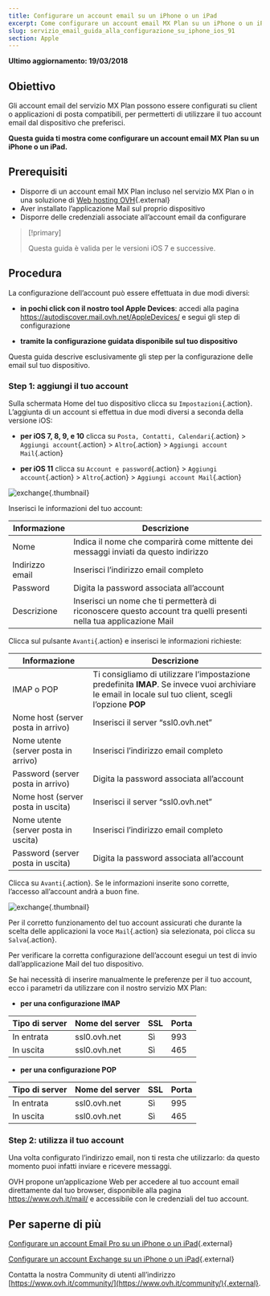 ```yaml
---
title: Configurare un account email su un iPhone o un iPad
excerpt: Come configurare un account email MX Plan su un iPhone o un iPad
slug: servizio_email_guida_alla_configurazione_su_iphone_ios_91
section: Apple
---
```


**Ultimo aggiornamento: 19/03/2018**

## Obiettivo

Gli account email del servizio MX Plan possono essere configurati su client o applicazioni di posta compatibili, per permetterti di utilizzare il tuo account email dal dispositivo che preferisci.

**Questa guida ti mostra come configurare un account email MX Plan su un iPhone o un iPad.**

## Prerequisiti

- Disporre di un account email MX Plan incluso nel servizio MX Plan o in una soluzione di [Web hosting OVH](https://www.ovh.it/hosting-web/){.external}
- Aver installato l’applicazione Mail sul proprio dispositivo
- Disporre delle credenziali associate all’account email da configurare

> [!primary]
>
> Questa guida è valida per le versioni iOS 7 e successive.
>

## Procedura

La configurazione dell’account può essere effettuata in due modi diversi:

- **in pochi click con il nostro tool Apple Devices**: accedi alla pagina <https://autodiscover.mail.ovh.net/AppleDevices/> e segui gli step di configurazione

- **tramite la configurazione guidata disponibile sul tuo dispositivo**

Questa guida descrive esclusivamente gli step per la configurazione delle email sul tuo dispositivo.

### Step 1: aggiungi il tuo account

Sulla schermata Home del tuo dispositivo clicca su `Impostazioni`{.action}. L’aggiunta di un account si effettua in due modi diversi a seconda della versione iOS:

- **per iOS 7, 8, 9, e 10** clicca su `Posta, Contatti, Calendari`{.action} > `Aggiungi account`{.action} > `Altro`{.action} > `Aggiungi account Mail`{.action} 

- **per iOS 11** clicca su `Account e password`{.action} > `Aggiungi account`{.action} > `Altro`{.action} > `Aggiungi account Mail`{.action} 

![exchange](images/configuration-mail-ios-step1.png){.thumbnail}

Inserisci le informazioni del tuo account:

|Informazione|Descrizione|
|---|---|
|Nome|Indica il nome che comparirà come mittente dei messaggi inviati da questo indirizzo|
|Indirizzo email|Inserisci l’indirizzo email completo|
|Password|Digita la password associata all’account|
|Descrizione|Inserisci un nome che ti permetterà di riconoscere questo account tra quelli presenti nella tua applicazione Mail|

Clicca sul pulsante `Avanti`{.action} e inserisci le informazioni richieste:

|Informazione|Descrizione| 
|---|---| 
|IMAP o POP|Ti consigliamo di utilizzare l’impostazione predefinita **IMAP**. Se invece vuoi archiviare le email in locale sul tuo client, scegli l’opzione **POP**|
|Nome host (server posta in arrivo)|Inserisci il server “ssl0.ovh.net”|
|Nome utente (server posta in arrivo)|Inserisci l’indirizzo email completo|
|Password (server posta in arrivo)|Digita la password associata all’account|  
|Nome host (server posta in uscita)|Inserisci il server “ssl0.ovh.net”|
|Nome utente (server posta in uscita)|Inserisci l’indirizzo email completo|
|Password (server posta in uscita)|Digita la password associata all’account| 

Clicca su `Avanti`{.action}. Se le informazioni inserite sono corrette, l’accesso all’account andrà a buon fine.

![exchange](images/configuration-mail-ios-step2.png){.thumbnail}

Per il corretto funzionamento del tuo account assicurati che durante la scelta delle applicazioni la voce `Mail`{.action} sia selezionata, poi clicca su `Salva`{.action}. 

Per verificare la corretta configurazione dell’account esegui un test di invio dall’applicazione Mail del tuo dispositivo.

Se hai necessità di inserire manualmente le preferenze per il tuo account, ecco i parametri da utilizzare con il nostro servizio MX Plan: 

- **per una configurazione IMAP**

|Tipo di server|Nome del server|SSL|Porta|
|---|---|---|---|
|In entrata|ssl0.ovh.net|Sì|993|
|In uscita|ssl0.ovh.net|Sì|465|

- **per una configurazione POP**

|Tipo di server|Nome del server|SSL|Porta|
|---|---|---|---|
|In entrata|ssl0.ovh.net|Sì|995|
|In uscita|ssl0.ovh.net|Sì|465|

### Step 2: utilizza il tuo account

Una volta configurato l’indirizzo email, non ti resta che utilizzarlo: da questo momento puoi infatti inviare e ricevere messaggi.

OVH propone un’applicazione Web per accedere al tuo account email direttamente dal tuo browser, disponibile alla pagina <https://www.ovh.it/mail/> e accessibile con le credenziali del tuo account. 

## Per saperne di più

[Configurare un account Email Pro su un iPhone o un iPad](https://docs.ovh.com/it/emails-pro/configurazione-iphone-ios/){.external}

[Configurare un account Exchange su un iPhone o un iPad](https://docs.ovh.com/it/microsoft-collaborative-solutions/exchange_20132016_configurazione_automatica_con_ios_iphone-ipad/){.external}

Contatta la nostra Community di utenti all’indirizzo [https://www.ovh.it/community/](https://www.ovh.it/community/){.external}.